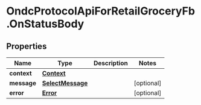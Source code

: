 # OndcProtocolApiForRetailGroceryFb.OnStatusBody

## Properties
Name | Type | Description | Notes
------------ | ------------- | ------------- | -------------
**context** | [**Context**](Context.md) |  | 
**message** | [**SelectMessage**](SelectMessage.md) |  | [optional] 
**error** | [**Error**](Error.md) |  | [optional] 
